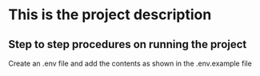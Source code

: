 # This is the project description

## Step to step procedures on running the project
Create an .env file and add the contents as shown in the .env.example file
